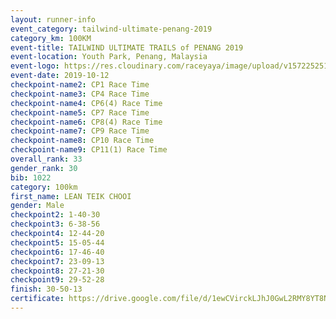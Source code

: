 ```yaml
---
layout: runner-info 
event_category: tailwind-ultimate-penang-2019 
category_km: 100KM 
event-title: TAILWIND ULTIMATE TRAILS of PENANG 2019 
event-location: Youth Park, Penang, Malaysia 
event-logo: https://res.cloudinary.com/raceyaya/image/upload/v1572252513/logo/utop-2019_h9tzys.jpg 
event-date: 2019-10-12 
checkpoint-name2: CP1 Race Time 
checkpoint-name3: CP4 Race Time 
checkpoint-name4: CP6(4) Race Time 
checkpoint-name5: CP7 Race Time 
checkpoint-name6: CP8(4) Race Time 
checkpoint-name7: CP9 Race Time 
checkpoint-name8: CP10 Race Time 
checkpoint-name9: CP11(1) Race Time 
overall_rank: 33
gender_rank: 30
bib: 1022
category: 100km
first_name: LEAN TEIK CHOOI
gender: Male
checkpoint2: 1-40-30
checkpoint3: 6-38-56
checkpoint4: 12-44-20
checkpoint5: 15-05-44
checkpoint6: 17-46-40
checkpoint7: 23-09-13
checkpoint8: 27-21-30
checkpoint9: 29-52-28
finish: 30-50-13
certificate: https://drive.google.com/file/d/1ewCVirckLJhJ0GwL2RMY8YT8N_BlvHr9/view?usp=sharing
---
```


